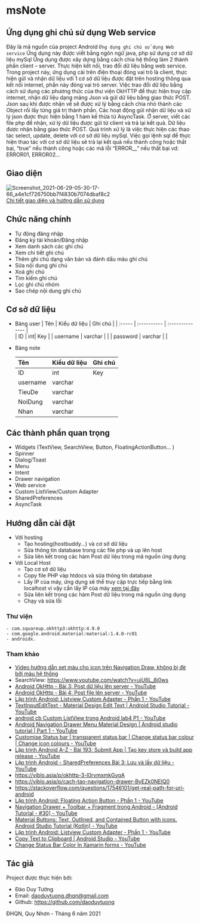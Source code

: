 # msNote
## Ứng dụng ghi chú sử dụng Web service

Đây là mã nguồn của project Android  `Ứng dụng ghi chú sử dụng Web service`
Ứng dụng này được viết bằng ngôn ngữ java, php sử dụng cơ sở dữ liệu mySql
Ứng dụng được xây dựng bằng cách chia hệ thống làm 2 thành phần client – server. Thực hiện kết nối, trao đổi dữ liệu bằng web service.
Trong project này, ứng dụng cài trên điện thoại đóng vai trò là client, thực hiện gửi và nhận dữ liệu với 1 cơ sở dữ liệu được đặt trên hosting thông qua kết nối internet, phần này đóng vai trò server.
Việc trao đổi dữ liệu bằng cách sử dụng các phương thức của thư viện OkHTTP để thực hiện truy cập internet, nhận dữ liệu dạng mảng Json và gửi dữ liệu bằng giao thức POST. Json sau khi được nhận về sẽ được xử lý bằng cách chia nhỏ thành các Object rồi lấy từng giá trị thành phần. Các hoạt động gửi nhận dữ liệu và xử lý json được thực hiện bằng 1 hàm kế thừa từ AsyncTask.
Ở server, viết các file php để nhận, xử lý dữ liệu được gửi từ client và trả lại kết quả. Dữ liệu được nhận bằng giao thức POST.  Quá trình xử lý là việc thực hiện các thao tác select, update, delete với cơ sở dữ liệu mySql. Việc gọi lệnh sql để thực hiện thao tác với cơ sở dữ liệu sẽ trả lại kết quả nếu thành công hoặc thất bại, “true” nếu thành công hoặc các mã lỗi  “ERROR__” nếu thất bại vd: ERROR01, ERROR02…

## Giao diện
![Screenshot_2021-06-29-05-30-17-66_a4e1cf726750bb7f4830b7074dbaf8c2](https://user-images.githubusercontent.com/76141709/123713337-61ab9800-d89e-11eb-9cc4-a8409758f310.jpg)
 [Chi tiết giao diện và hướng dẫn sử dụng](https://github.com/daoduytuong/msNote/blob/c5b16c154c110c1449b23dcf42a6e7f196b338c8/hdsd.pdf)
## Chức năng chính

- Tự động đăng nhập
- Đăng ký tài khoản/Đăng nhập
- Xem danh sách các ghi chú
- Xem chi tiết ghi chú
- Thêm ghi chú dạng văn bản và đánh dấu màu ghi chú
- Sửa nội dung ghi chú
- Xoá ghi chú
- Tìm kiếm ghi chú
- Lọc ghi chú nhóm
- Sao chép nội dung ghi chú

## Cơ sở dữ liệu
- Bảng user
  |  Tên  |  Kiểu dữ liệu  |  Ghi chú  |
  |  :-----  |  :----------  |  :--------------  |  
  | ID | int| Key | 
  | username | varchar |  | 
  | password | varchar |  |  

- Bảng note
  
  |  Tên  |  Kiểu dữ liệu  |  Ghi chú  |
  |  :-----  |  :----------  |  :--------------  |  
  | ID | int| Key | 
  | username | varchar |  | 
  | TieuDe | varchar |  |  
  | NoiDung | varchar |  | 
  | Nhan | varchar |  | 

## Các thành phần quan trọng
- Widgets (TextView, SearchView, Button, FloatingActionButton... )
- Spinner
- Dialog/Toast
- Menu
- Intent
- Drawer navigation
- Web service
- Custom ListView/Custom Adapter
- SharedPreferences
- AsyncTask
## Hướng dẫn cài đặt
- Với hosting
  - Tạo hosting(hostbuddy...) và cơ sở dữ liệu
  - Sửa thông tin database trong các file php và up lên host
  - Sửa liên kết trong các hàm Post dữ liệu trong mã nguồn ứng dụng
- Với Local Host
  - Tạo cơ sở dữ liệu
  - Copy file PHP vàp htdocs và sửa thông tin database
  - Lấy IP của máy, ứng dụng sẽ thể truy cập trực tiếp bằng link localhost vì vậy cần lấy IP của máy [xem tại đây](https://github.com/daoduytuong/msNote/blob/387ec2a70a202231790978de58b54eda55e78dbb/PHP%20-%20mySql/L%E1%BA%A5y%20IP%20PC%20ch%E1%BA%A1y%20localhost.pdf)
  - Sửa liên kết trong các hàm Post dữ liệu trong mã nguồn ứng dụng
  - Chạy và sửa lỗi
### Thư viện
	- com.squareup.okhttp3:okhttp:4.9.0 
	- com.google.android.material:material:1.4.0-rc01
	- androidx.
### Tham khảo
- [Video hướng dẫn set màu cho icon trên Navigation Draw, không bị đè bởi màu hệ thống](https://www.youtube.com/watch?v=6SrKOBV_hx8&t=893s)
- SearchView: https://www.youtube.com/watch?v=uiU6L_8j0ws
- [Android OkHttp - Bài 3: Post dữ liệu lên server - YouTube](https://www.youtube.com/watch?v=aJJcpR6PvYo)
- [Android OkHttp - Bài 4: Post file lên server - YouTube](https://www.youtube.com/watch?v=x43xArbrJpI)
- [Lập trình Android: Listview Custom Adapter - Phần 1 - YouTube](https://www.youtube.com/watch?v=grTGykNJ74A)
- [TextInputEditText - Material Design Edit Text | Android Studio Tutorial - YouTube](https://www.youtube.com/watch?v=IxhIa3eZxz8)
- [android cb Custom ListView trong Android lab4 P1 - YouTube](https://www.youtube.com/watch?v=dM7JhBExmsc)
- [Android Navigation Drawer Menu Material Design | Android studio tutorial | Part 1 - YouTube](https://www.youtube.com/watch?v=HwYENW0RyY4)
- [Customise Status bar | transparent status bar | Change status bar colour | Change icon colours - YouTube](https://www.youtube.com/watch?v=a8NOQ6gIul0)
- [Lập trình Android A-Z - Bài 193: Submit App | Tạo key store và build app release - YouTube](https://www.youtube.com/watch?v=yKnyYBTA_C4)
- [Lập trình Android - SharedPreferences Bài 3: Lưu và lấy dữ liệu - YouTube](https://www.youtube.com/watch?v=a-GYAfWEwIc)
- https://viblo.asia/p/okhttp-3-l0rvmxmkGyqA
- https://viblo.asia/p/cach-tao-navigation-drawer-ByEZk0NElQ0
- https://stackoverflow.com/questions/17546101/get-real-path-for-uri-android
- [Lập trình Android: Floating Action Button - Phần 1 - YouTube](https://www.youtube.com/watch?v=h3ZC5JeWXto)
- [Navigation Drawer + Toolbar + Fragment trong Android - [Android Tutorial - #30] - YouTube](https://www.youtube.com/watch?v=fIrQNDqKpzs)
- [Material Buttons: Text, Outlined, and Contained Button with icons. Android Studio Tutorial (Kotlin) - YouTube](https://www.youtube.com/watch?v=tOwZTXPOmJU)
- [Lập trình Android: Listview Custom Adapter - Phần 1 - YouTube](https://www.youtube.com/watch?v=grTGykNJ74A)
- [Copy Text to Clipboard | Android Studio - YouTube](https://www.youtube.com/watch?v=nlYT3rfsXN4)
- [Change Status Bar Color In Xamarin forms - YouTube](https://www.youtube.com/watch?v=6sRTOvrFYm0)
## Tác giả

Project được thực hiện bởi:
- Đào Duy Tường
-	Email: daoduytuong.dhqn@gmail.com
-	Github: https://github.com/daoduytuong
	
ĐHQN, Quy Nhơn - Tháng 6 năm 2021

